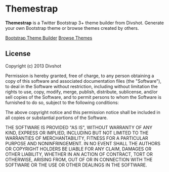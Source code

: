 # Themestrap

**Themestrap** is a Twitter Bootstrap 3+ theme builder from Divshot. Generate your own Bootstrap theme or browse themes created by others.

[Bootstrap Theme Builder](http://divshot.com/themestrap)
[Browse Themes](http://divshot.com/themestrap/browse)

## License

Copyright (c) 2013 Divshot

Permission is hereby granted, free of charge, to any person obtaining a copy of this software and associated documentation files (the "Software"), to deal in the Software without restriction, including without limitation the rights to use, copy, modify, merge, publish, distribute, sublicense, and/or sell copies of the Software, and to permit persons to whom the Software is furnished to do so, subject to the following conditions:

The above copyright notice and this permission notice shall be included in all copies or substantial portions of the Software.

THE SOFTWARE IS PROVIDED "AS IS", WITHOUT WARRANTY OF ANY KIND, EXPRESS OR IMPLIED, INCLUDING BUT NOT LIMITED TO THE WARRANTIES OF MERCHANTABILITY, FITNESS FOR A PARTICULAR PURPOSE AND NONINFRINGEMENT. IN NO EVENT SHALL THE AUTHORS OR COPYRIGHT HOLDERS BE LIABLE FOR ANY CLAIM, DAMAGES OR OTHER LIABILITY, WHETHER IN AN ACTION OF CONTRACT, TORT OR OTHERWISE, ARISING FROM, OUT OF OR IN CONNECTION WITH THE SOFTWARE OR THE USE OR OTHER DEALINGS IN THE SOFTWARE.
